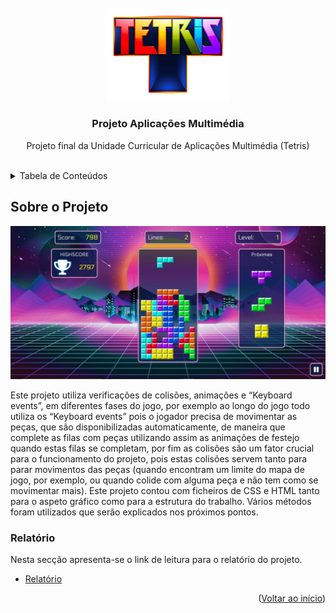 <br />
<div align="center">
  <a href="https://goncalonevescorreia.github.io/tetris/">
    <img src="Assets/images/layout/logo.png" alt="Logo" width="200" height="149.54">
  </a>

  <h3 align="center">Projeto Aplicações Multimédia</h3>

  <p align="center">
    Projeto final da Unidade Curricular de Aplicações Multimédia (Tetris)
    <br />
    <br />
  </p>
</div>

<details>
  <summary>Tabela de Conteúdos</summary>
  
  <ol>
    <li>  <a href="#sobre-o-projeto">Sobre o Projeto</a> </li>  
    <li>  <a href="#relatório">Relatório</a>  </li>
  </ol>

</details>


## Sobre o Projeto

<img src="Assets/images/layout/Final Result.png " alt="Final Result">

Este projeto utiliza verificações de colisões, animações e “Keyboard events”, em diferentes fases do jogo, por exemplo ao longo do jogo todo utiliza os “Keyboard events” pois o jogador precisa de movimentar as peças, que são disponibilizadas automaticamente, de maneira que complete as filas com peças utilizando assim as animações de festejo quando estas filas se completam, por fim as colisões são um fator crucial para o funcionamento do projeto, pois estas colisões servem tanto para parar movimentos das peças (quando encontram um limite do mapa de jogo, por exemplo, ou quando colide com alguma peça e não tem como se movimentar mais). Este projeto contou com ficheiros de CSS e HTML tanto para o aspeto gráfico como para a estrutura do trabalho. Vários métodos foram utilizados que serão explicados nos próximos pontos. 




### Relatório
Nesta secção apresenta-se o link de leitura para o relatório do projeto.

* [Relatório](https://ipsantarem-my.sharepoint.com/:w:/g/personal/190100365_esg_ipsantarem_pt/EZzxYywaAJFMiPkJlTmpJ8QBIeB7Y3fBzfKtRamecUF5cQ?e=KzOQsH)

<p align="right">(<a href="#top">Voltar ao início</a>)</p>
